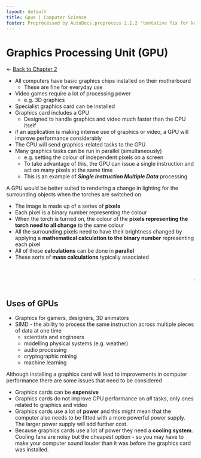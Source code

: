 ```yaml
---
layout: default
title: Gpus | Computer Science
footer: Preprocessed by AutoDocs.preprocess 2.1.2 "tentative fix for kramdown weirdness" ⓒ Starwort, 2020
---
```


# Graphics Processing Unit (GPU)

← [Back to Chapter 2](./index.html)

- All computers have basic graphics chips installed on their motherboard
  - These are fine for everyday use
- Video games require a lot of processing power
  - e.g. 3D graphics
- Specialist graphics card can be installed
- Graphics card includes a GPU
  - Designed to handle graphics and video much faster than the CPU itself
- if an application is making intense use of graphics or video, a GPU will improve performance considerably
- The CPU will send graphics-related tasks to the GPU
- Many graphics tasks can be run in parallel (simultaneously)
  - e.g. setting the colour of independent pixels on a screen
  - To take advantage of this, the GPU can issue a single instruction and act on many pixels at the same time
  - This is an example of ***Single Instruction Multiple Data*** processing

A GPU would be better suited to rendering a change in lighting for the surrounding objects when the torches are switched on

- The image is made up of a series of **pixels**
- Each pixel is a binary number representing the colour
- When the torch is turned on, the colour of the **pixels representing the torch need to all change** to the same colour
- All the surrounding pixels need to have their brightness changed by applying a **mathematical calculation to the binary number** representing each pixel
- All of these **calculations** can be done in **parallel**
- These sorts of **mass calculations** typically associated

# <marquee style="color:red">fill this in later</marquee>

## Uses of GPUs

- Graphics for gamers, designers, 3D animators
- SIMD - the ability to process the same instruction across multiple pieces of data at one time
  - scientists and engineers
  - modelling physical systems (e.g. weather)
  - audio processing
  - cryptographic mining
  - machine learning

Although installing a graphics card will lead to improvements in computer performance there are some issues that need to be considered

- Graphics cards can be **expensive**
- Graphics cards do not improve CPU performance on *all* tasks, only ones related to graphics and video
- Graphics cards use a lot of **power** and this might mean that the computer also needs to be fitted with a more powerful power supply. The larger power supply will add further cost.
- Because graphics cards use a lot of power they need a **cooling system**. Cooling fans are noisy but the cheapest option - so you may have to make your computer sound louder than it was before the graphics card was installed.
